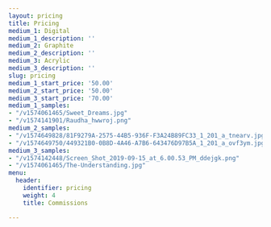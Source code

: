 ```yaml
---
layout: pricing
title: Pricing
medium_1: Digital
medium_1_description: ''
medium_2: Graphite
medium_2_description: ''
medium_3: Acrylic
medium_3_description: ''
slug: pricing
medium_1_start_price: '50.00'
medium_2_start_price: '50.00'
medium_3_start_price: '70.00'
medium_1_samples:
- "/v1574061465/Sweet_Dreams.jpg"
- "/v1574141901/Raudha_hwwroj.png"
medium_2_samples:
- "/v1574649828/81F9279A-2575-44B5-936F-F3A24B89FC33_1_201_a_tnearv.jpg"
- "/v1574649750/449321B0-0B8D-4A46-A7B6-643476D97B5A_1_201_a_ovf3ym.jpg"
medium_3_samples:
- "/v1574142448/Screen_Shot_2019-09-15_at_6.00.53_PM_ddejgk.png"
- "/v1574061465/The-Understanding.jpg"
menu:
  header:
    identifier: pricing
    weight: 4
    title: Commissions

---
```

